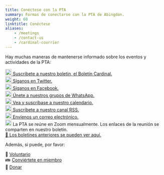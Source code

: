 ```yaml
---
title: Conéctese con la PTA
summary: Formas de conectarse con la PTA de Abingdon.
weight: 60
linktitle: Conéctese
aliases:
    - /meetings
    - /contact-us
    - /cardinal-courrier
---
```

<style>
label[for=toc-control], #toc-control { display: none; }
</style>

Hay muchas maneras de mantenerse informado sobre los eventos y actividades de la PTA:

[<img src="/images/Newsletter.svg" height="20" width="20" alt="Newsletter logo"> Suscríbete a nuestro boletín, el Boletín Cardinal.](https://lp.constantcontactpages.com/su/t3ku1aP)  
[<img src="/images/Twitter.svg" height="20" width="20" alt="Twitter logo"> Síganos en Twitter.](https://twitter.com/AbingdonPTA)  
[<img src="/images/Facebook.svg" height="20" width="20" alt="Facebook logo"> Síganos en Facebook.](https://www.facebook.com/AbingdonElementaryPTA)  
[<img src="/images/WhatsApp.svg" height="20" width="20" alt="WhatsApp logo"> Únete a nuestros grupos de WhatsApp.](/whatsapp/)  
[<img src="/images/Calendar.svg" height="20" width="20" alt="Calendar logo"> Vea y suscríbase a nuestro calendario.](/calendar/)  
[<img src="/images/RSS.svg" height="20" width="20" alt="RSS logo"> Suscríbete a nuestro canal RSS.](/posts/index.xml)  
[<img src="/images/Email.svg" height="20" width="20" alt="Email logo"> Envíenos un correo electrónico.](mailto:abingdonelementarypta@gmail.com)  
<img src="/images/Zoom.svg" height="20" width="20" alt="Zoom logo"> La PTA se reúne en Zoom mensualmente. Los enlaces de la reunión se comparten en nuestro boletín.  
[📰 Los boletines anteriores se pueden ver aquí.](/categories/newsletters/)

Además, si puede, por favor:

🔨 [Voluntario](/volunteer/)  
👪 [Conviértete en miembro](/join/)  
🎁 [Donar](/fundraising/)